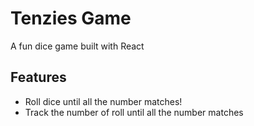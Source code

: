# Tenzies Game

A fun dice game built with React

## Features
- Roll dice until all the number matches!
- Track the number of roll until all the number matches

